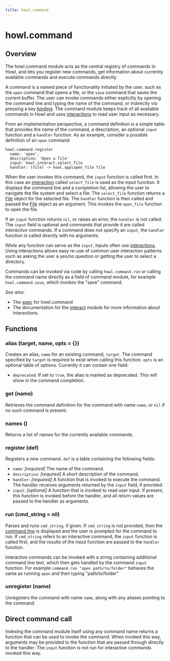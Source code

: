 ```yaml
---
title: howl.command
---
```


# howl.command

## Overview

The howl.command module acts as the central registry of commands in Howl, and
lets you register new commands, get information about currently available
commands and execute commands directly.

A command is a named piece of functionality initiated by the user, such as the
`open` command that opens a file, or the `save` command that saves the current
buffer. The user can invoke commands either explicitly by opening the command
line and typing the name of the command, or indirectly via pressing a key
[binding](bindings.html). The command module keeps track of all available
commands in Howl and uses [interactions] to read user input as necessary.

From an implementation perspective, a command definition is a simple table that
provides the name of the command, a description, an optional `input` function
and a `handler` function. As an example, consider a possible definition of an
`open` command:

```moonscript
howl.command.register
  name: 'open',
  description: 'Open a file'
  input: howl.interact.select_file
  handler: (file) -> howl.app\open_file file
```

When the user invokes this command, the `input` function is called first. In
this case an [interaction] called `select_file` is used as the input function.
It displays the command line and a completion list, allowing the user to
navigate the file system and select a file. The `select_file` function returns a
[File] object for the selected file. The `handler` function is then called and
passed the [File] object as an argument. This invokes the `open_file` function
to open the file.

If an `input` function returns `nil`, or raises an error, the `handler` is not
called. The `input` field is optional and commands that provide it are called
*interactive* commands. If a command does not specify an `input`, the `handler`
function is called directly with no arguments.

While any function can serve as the `input`, inputs often use [interactions].
Using interactions allows easy re-use of common user interaction patterns such
as asking the user a yes/no question or getting the user to select a directory.

Commands can be invoked via code by calling `howl.command.run` or calling the
command name directly as a field of command module, for example
`howl.command.save`, which invokes the "save" command.

_See also_:

- The [spec](../spec/command_spec.html) for howl.command
- The documentation for the [interact](interact.html) module for more
information about interactions.

## Functions

### alias (target, name, opts = {})

Creates an alias, `name` for an existing command, `target`. The command
specified by `target` is required to exist when calling this function. `opts` is
an optional table of options. Currently it can contain one field:

- `deprecated`: If set to `true`, the alias is marked as deprecated. This will
show in the command completion.

### get (name)

Retrieves the command definition for the command with name `name`, or `nil` if
no such command is present.

### names ()

Returns a list of names for the currently available commands.

### register (def)

Registers a new command. `def` is a table containing the following fields:

- `name`: _[required]_ The name of the command.
- `description`: _[required]_ A short description of the command.
- `handler`: _[required]_ A function that is invoked to execute the command. The
handler receives arguments returned by the `input` field, if provided.
- `input`: _[optional]_ A function that is invoked to read user input. If
present, this function is invoked before the handler, and all return values are
passed to the handler as arguments.

### run (cmd_string = nil)

Parses and runs `cmd_string`, if given. If `cmd_string` is not provided, then
the [command line] is displayed and the user is prompted for the command to run.
If `cmd_string` refers to an interactive command, the `input` function is called
first, and the results of the input function are passed to the `handler`
function.

Interactive commands can be invoked with a string containing additional command
line text, which then gets handled by the command `input` function. For example
`command.run "open path/to/folder"` behaves the same as running `open` and then
typing "path/to/folder"

### unregister (name)

Unregisters the command with name `name`, along with any aliases pointing to
the command.

## Direct command call

Indexing the command module itself using any command name returns a function
that can be used to invoke the command. When invoked this way, arguments may be
provided to the function that are passed through directly to the handler. The
`input` function is not run for interactive commands invoked this way.

[interaction]: interact.html
[interactions]: interact.html
[File]: io/file.html
[command line]: ui/command_line.html
